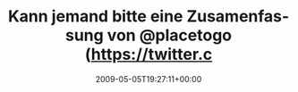 ---
retweeted: false
source: <a href="http://twitter.com" rel="nofollow">Twitter Web Client</a>
entities:
  hashtags: []
  symbols: []
  user_mentions:
  - name: Gelb wegen Meckerns (she/her)
    screen_name: placetogo
    indices:
    - '42'
    - '52'
    id_str: '14292132'
    id: '14292132'
  urls: []
display_text_range:
- '0'
- '140'
favorite_count: '1'
id_str: '1709101580'
truncated: false
retweet_count: '0'
id: '1709101580'
created_at: Tue May 05 19:27:11 +0000 2009
favorited: false
full_text: Kann jemand bitte eine Zusamenfassung von [@placetogo](https://twitter.com/placetogo)'s
  Timeline erstellen, sortieren, abheften & bei mir abliefern? Komm nichmehr hinterher.
lang: de
tags:
- pesos/twitter
date: '2009-05-05T19:27:11+00:00'
src: https://twitter.com/bascht/status/1709101580
original_url: https://twitter.com/bascht/status/1709101580
type: twitter_tweet
text: Kann jemand bitte eine Zusamenfassung von [@placetogo](https://twitter.com/placetogo)'s
  Timeline erstellen, sortieren, abheften & bei mir abliefern? Komm nichmehr hinterher.
title: Kann jemand bitte eine Zusamenfassung von @placetogo (https://twitter.c

---